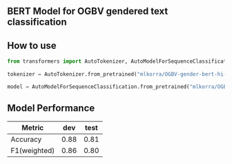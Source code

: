 ## BERT Model for OGBV gendered text classification 


## How to use
```python
from transformers import AutoTokenizer, AutoModelForSequenceClassification
  
tokenizer = AutoTokenizer.from_pretrained("mlkorra/OGBV-gender-bert-hi-en")

model = AutoModelForSequenceClassification.from_pretrained("mlkorra/OGBV-gender-bert-hi-en")
```

## Model Performance

|Metric|dev|test| 
|---|--|--|
|Accuracy|0.88|0.81|
|F1(weighted)|0.86|0.80|
